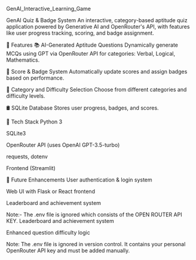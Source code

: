 GenAI_Interactive_Learning_Game

GenAI Quiz & Badge System An interactive, category-based aptitude quiz application powered by Generative AI and OpenRouter's API, with features like user progress tracking, scoring, and badge assignment.

🚀 Features 📚 AI-Generated Aptitude Questions Dynamically generate MCQs using GPT via OpenRouter API for categories: Verbal, Logical, Mathematics.

🎯 Score & Badge System Automatically update scores and assign badges based on performance.

🧩 Category and Difficulty Selection Choose from different categories and difficulty levels.

🛢️ SQLite Database Stores user progress, badges, and scores.

🧠 Tech Stack Python 3

SQLite3

OpenRouter API (uses OpenAI GPT-3.5-turbo)

requests, dotenv

Frontend (Streamlit)

📌 Future Enhancements User authentication & login system

Web UI with Flask or React frontend

Leaderboard and achievement system

Note:- The .env file is ignored which consists of the OPEN ROUTER API KEY. Leaderboard and achievement system

Enhanced question difficulty logic

Note: The .env file is ignored in version control. It contains your personal OpenRouter API key and must be added manually.
